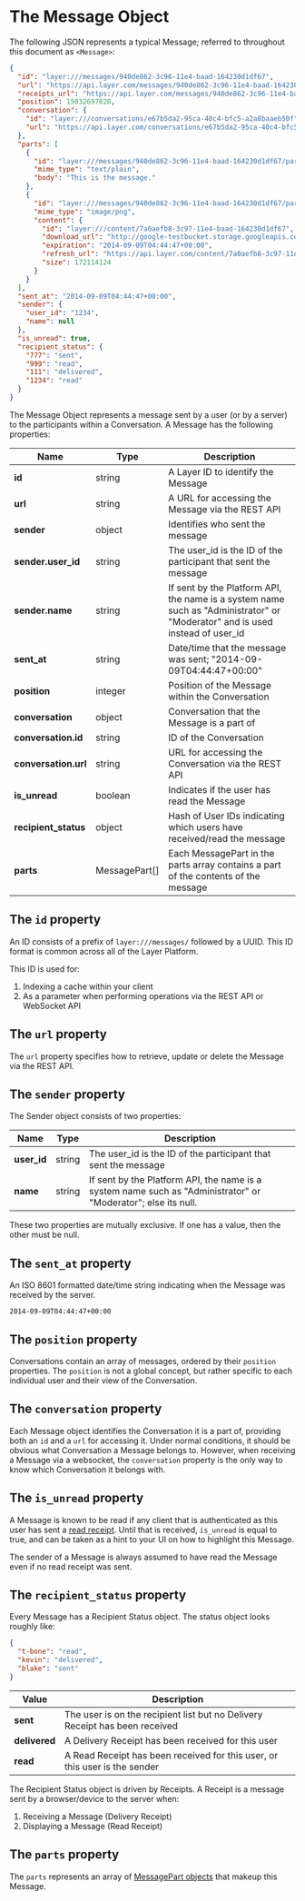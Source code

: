 # The Message Object

The following JSON represents a typical Message; referred to throughout this document as `<Message>`:

```json
{
  "id": "layer:///messages/940de862-3c96-11e4-baad-164230d1df67",
  "url": "https://api.layer.com/messages/940de862-3c96-11e4-baad-164230d1df67",
  "receipts_url": "https://api.layer.com/messages/940de862-3c96-11e4-baad-164230d1df67/receipts",
  "position": 15032697020,
  "conversation": {
    "id": "layer:///conversations/e67b5da2-95ca-40c4-bfc5-a2a8baaeb50f",
    "url": "https://api.layer.com/conversations/e67b5da2-95ca-40c4-bfc5-a2a8baaeb50f"
  },
  "parts": [
    {
      "id": "layer:///messages/940de862-3c96-11e4-baad-164230d1df67/parts/0",
      "mime_type": "text/plain",
      "body": "This is the message."
    },
    {
      "id": "layer:///messages/940de862-3c96-11e4-baad-164230d1df67/parts/1",
      "mime_type": "image/png",
      "content": {
        "id": "layer:///content/7a0aefb8-3c97-11e4-baad-164230d1df67",
        "download_url": "http://google-testbucket.storage.googleapis.com/some/download/path",
        "expiration": "2014-09-09T04:44:47+00:00",
        "refresh_url": "https://api.layer.com/content/7a0aefb8-3c97-11e4-baad-164230d1df67",
        "size": 172114124
      }
    }
  ],
  "sent_at": "2014-09-09T04:44:47+00:00",
  "sender": {
    "user_id": "1234",
    "name": null
  },
  "is_unread": true,
  "recipient_status": {
    "777": "sent",
    "999": "read",
    "111": "delivered",
    "1234": "read"
  }
}
```

The Message Object represents a message sent by a user (or by a server) to the participants within a Conversation. A Message has the following properties:

| Name    | Type |  Description  |
|---------|------|---------------|
| **id** | string | A Layer ID to identify the Message |
| **url** | string | A URL for accessing the Message via the REST API |
| **sender** | object | Identifies who sent the message |
| **sender.user_id** | string | The user_id is the ID of the participant that sent the message |
| **sender.name** | string | If sent by the Platform API, the name is a system name such as "Administrator" or "Moderator" and is used instead of user_id |
| **sent_at** | string | Date/time that the message was sent; "2014-09-09T04:44:47+00:00" |
| **position** | integer | Position of the Message within the Conversation |
| **conversation** | object | Conversation that the Message is a part of |
| **conversation.id** | string | ID of the Conversation |
| **conversation.url** | string | URL for accessing the Conversation via the REST API |
| **is_unread** | boolean | Indicates if the user has read the Message |
| **recipient_status** | object | Hash of User IDs indicating which users have received/read the message |
| **parts** | MessagePart[] | Each MessagePart in the parts array contains a part of the contents of the message |


## The `id` property

An ID consists of a prefix of `layer:///messages/` followed by a UUID.  This ID format is common across all of the Layer Platform.

This ID is used for:

1. Indexing a cache within your client
2. As a parameter when performing operations via the REST API or WebSocket API

## The `url` property

The `url` property specifies how to retrieve, update or delete the Message via the REST API.

## The `sender` property

The Sender object consists of two properties:

| Name    | Type |  Description  |
|---------|------|---------------|
| **user_id** | string | The user_id is the ID of the participant that sent the message |
| **name** | string | If sent by the Platform API, the name is a system name such as "Administrator" or "Moderator"; else its null. |

These two properties are mutually exclusive.  If one has a value, then the other must be null.

## The `sent_at` property

An ISO 8601 formatted date/time string indicating when the Message was received by the server.

`2014-09-09T04:44:47+00:00`

## The `position` property

Conversations contain an array of messages, ordered by their `position` properties.  The `position` is not a global concept, but rather specific to each individual user and their view of the Conversation.

## The `conversation` property

Each Message object identifies the Conversation it is a part of, providing both an `id` and a `url` for accessing it.  Under normal conditions, it should be obvious what Conversation a Message belongs to.  However, when receiving a Message via a websocket, the `conversation` property is the only way to know which Conversation it belongs with.

## The `is_unread` property

A Message is known to be read if any client that is authenticated as this user has sent a [read receipt](../rest#receipts).  Until that is received, `is_unread` is equal to true, and can be taken as a hint to your UI on how to highlight this Message.

The sender of a Message is always assumed to have read the Message even if no read receipt was sent.

## The `recipient_status` property

Every Message has a Recipient Status object.  The status object looks roughly like:

```json
{
  "t-bone": "read",
  "kevin": "delivered",
  "blake": "sent"
}
```

| Value |  Description  |
|-------|---------------|
| **sent**  | The user is on the recipient list but no Delivery Receipt has been received |
| **delivered**  | A Delivery Receipt has been received for this user |
| **read**  | A Read Receipt has been received for this user, or this user is the sender |

The Recipient Status object is driven by Receipts.  A Receipt is a message sent by a browser/device to the server when:

1. Receiving a Message (Delivery Receipt)
2. Displaying a Message (Read Receipt)

## The `parts` property

The `parts` represents an array of [MessagePart objects](#message-part) that makeup this Message.
